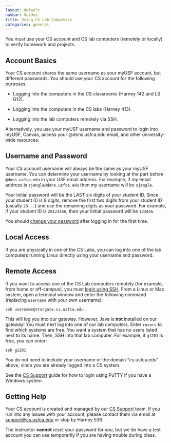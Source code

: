 ```yaml
---
layout: default
navbar: Guides
title: Using CS Lab Computers
categories: general
---
```


You must use your CS account and CS lab computers (remotely or locally) to verify homework and projects.

## Account Basics

Your CS account shares the same username as your myUSF account, but different passwords. You should use your CS account for the following purposes:

  - Logging into the computers in the CS classrooms (Harney 142 and LS G12).

  - Logging into the computers in the CS labs (Harney 413).

  - Logging into the lab computers remotely via SSH.

Alternatively, you use your myUSF username and password to login into myUSF, Canvas, access your @dons.usfca.edu email, and other university-wide resources.

## Username and Password

Your CS account username will always be the same as your myUSF username. You can determine your username by looking at the part before `@dons.usfca.edu` in your USF email address. For example, if my email address is `sjengle@dons.usfca.edu` then my username will be `sjengle`.

Your initial password will be the LAST six digits of your student ID. Since your student ID is 8 digits, remove the first two digits from your student ID (usually `20...`) and use the remaining digits as your password. For example, if your student ID is `20123456`, then your initial password will be `123456`.

You should [change your password](https://www.cs.usfca.edu/support.html#password) after logging in for the first time.

## Local Access

If you are physically in one of the CS Labs, you can log into one of the lab computers running Linux directly using your username and password.

## Remote Access

If you want to access one of the CS Lab computers remotely (for example, from home or off-campus), you must [login using SSH](http://www.cs.usfca.edu/support.html#login). From a Linux or Mac system, open a terminal window and enter the following command (replacing `username` with your own username):

```
ssh username@stargate.cs.usfca.edu
```

This will log you into our gateway. However, Java is **not** installed on our gateway! You must next log into one of our lab computers. Enter `rusers` to find which systems are free. You want a system that has no users listed next to its name. Then, SSH into that lab computer. For example, if `g1201` is free, you can enter:

```
ssh g1201
```

You do not need to include your username or the domain "cs.usfca.edu" above, since you are already logged into a CS system.

See the [CS Support](http://www.cs.usfca.edu/support.html#login) guide for how to login using PuTTY if you have a Windows system.

## Getting Help

Your CS account is created and managed by our [CS Support](http://cs.usfca.edu/support.html) team. If you run into any issues with your account, please contact them via email at <support@cs.usfca.edu> or stop by Harney 536.

The instructor **cannot** reset your password for you, but we do have a test account you can use temporarily if you are having trouble during class.
